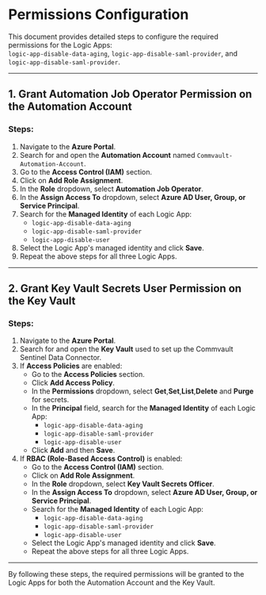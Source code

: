 # Permissions Configuration

This document provides detailed steps to configure the required permissions for the Logic Apps:  
`logic-app-disable-data-aging`, `logic-app-disable-saml-provider`, and `logic-app-disable-saml-provider`.

---

## 1. Grant Automation Job Operator Permission on the Automation Account

### Steps:
1. Navigate to the **Azure Portal**.
2. Search for and open the **Automation Account** named `Commvault-Automation-Account`.
3. Go to the **Access Control (IAM)** section.
4. Click on **Add Role Assignment**.
5. In the **Role** dropdown, select **Automation Job Operator**.
6. In the **Assign Access To** dropdown, select **Azure AD User, Group, or Service Principal**.
7. Search for the **Managed Identity** of each Logic App:
   - `logic-app-disable-data-aging`
   - `logic-app-disable-saml-provider`
   - `logic-app-disable-user`
8. Select the Logic App's managed identity and click **Save**.
9. Repeat the above steps for all three Logic Apps.

---

## 2. Grant Key Vault Secrets User Permission on the Key Vault

### Steps:
1. Navigate to the **Azure Portal**.
2. Search for and open the **Key Vault** used to set up the Commvault Sentinel Data Connector.
3. If **Access Policies** are enabled:
   - Go to the **Access Policies** section.
   - Click **Add Access Policy**.
   - In the **Permissions** dropdown, select **Get**,**Set**,**List**,**Delete** and **Purge** for secrets.
   - In the **Principal** field, search for the **Managed Identity** of each Logic App:
     - `logic-app-disable-data-aging`
     - `logic-app-disable-saml-provider`
     - `logic-app-disable-user`
   - Click **Add** and then **Save**.
4. If **RBAC (Role-Based Access Control)** is enabled:
   - Go to the **Access Control (IAM)** section.
   - Click on **Add Role Assignment**.
   - In the **Role** dropdown, select **Key Vault Secrets Officer**.
   - In the **Assign Access To** dropdown, select **Azure AD User, Group, or Service Principal**.
   - Search for the **Managed Identity** of each Logic App:
     - `logic-app-disable-data-aging`
     - `logic-app-disable-saml-provider`
     - `logic-app-disable-user`
   - Select the Logic App's managed identity and click **Save**.
   - Repeat the above steps for all three Logic Apps.

---

By following these steps, the required permissions will be granted to the Logic Apps for both the Automation Account and the Key Vault.
